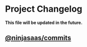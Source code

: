 # Project Changelog

**This file will be updated in the future.**

## [@ninjasaas/commits](https://github.com/mouadlouhichi/ninjasaas/commits/main)
